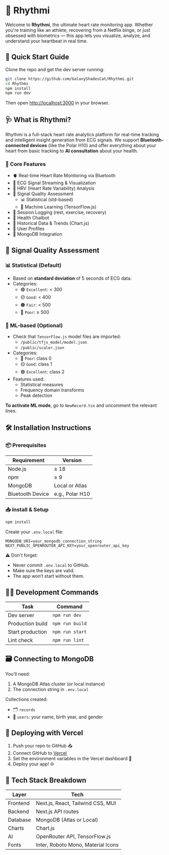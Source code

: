 # 💙 Rhythmi

Welcome to **Rhythmi**, the ultimate heart rate monitoring app. Whether you're training like an athlete, recovering from a Netflix binge, or just obsessed with biometrics — this app lets you visualize, analyze, and understand your heartbeat in real time.

## 🚀 Quick Start Guide

Clone the repo and get the dev server running:

```bash
git clone https://github.com/GalaxyShadesCat/Rhythmi.git
cd Rhythmi
npm install
npm run dev
```

Then open [http://localhost:3000](http://localhost:3000) in your browser.

## 🩺 What is Rhythmi?

Rhythmi is a full-stack heart rate analytics platform for real-time tracking and intelligent insight generation from ECG signals. We support **Bluetooth-connected devices** (like the Polar H10) and offer everything about your heart from basic tracking to **AI consultation** about your health.

### 🔑 Core Features

- 🫀 Real-time Heart Rate Monitoring via Bluetooth
- 📡 ECG Signal Streaming & Visualization
- 🌿 HRV (Heart Rate Variability) Analysis
- 🧠 Signal Quality Assessment
  - 📊 Statistical (std-based)
  - 🤖 Machine Learning (TensorFlow.js)
- 🏃 Session Logging (rest, exercise, recovery)
- 💬 Health Chatbot
- 📅 Historical Data & Trends (Chart.js)
- 👤 User Profiles
- 🍃 MongoDB Integration

## 🧪 Signal Quality Assessment

### 📊 Statistical (Default)

- Based on **standard deviation** of 5 seconds of ECG data.
- Categories:
  - 🟢 `Excellent`: < 300
  - 🟡 `Good`: < 400
  - 🟠 `Fair`: < 500
  - 🔴 `Poor`: ≥ 500

### 🤖 ML-based (Optional)

- Check that `TensorFlow.js` model files are imported:
  - `/public/tfjs_model/model.json`
  - `/public/scaler.json`
- Categories:
  - 🔴 `Poor`: class 0
  - 🟡 `Good`: class 1
  - 🟢 `Excellent`: class 2
- Features used:
  - Statistical measures
  - Frequency domain transforms
  - Peak detection

**To activate ML mode**, go to `NewRecord.tsx` and uncomment the relevant lines.

## 🛠️ Installation Instructions

### 📦 Prerequisites

| Requirement      | Version         |
| ---------------- | --------------- |
| Node.js          | ≥ 18            |
| npm              | ≥ 9             |
| MongoDB          | Local or Atlas  |
| Bluetooth Device | e.g., Polar H10 |

### 📥 Install & Setup

```bash
npm install
```

Create your `.env.local` file:

```env
MONGODB_URI=your_mongodb_connection_string
NEXT_PUBLIC_OPENROUTER_API_KEY=your_openrouter_api_key
```

⚠️ Don't forget:
- Never commit `.env.local` to GitHub.
- Make sure the keys are valid.
- The app won’t start without them.

## 🧑‍💻 Development Commands

| Task             | Command         |
| ---------------- | --------------- |
| Dev server       | `npm run dev`   |
| Production build | `npm run build` |
| Start production | `npm run start` |
| Lint check       | `npm run lint`  |

## 🗃️ Connecting to MongoDB

You’ll need:

1. A MongoDB Atlas cluster (or local instance)
2. The connection string in `.env.local`

Collections created:
- 🗂️ `records`
- 👥 `users`: your name, birth year, and gender

## 🚢 Deploying with Vercel

1. Push your repo to GitHub 📤
2. Connect GitHub to [Vercel](https://vercel.com)
3. Set the environment variables in the Vercel dashboard 🔐
4. Deploy your app! 🌐

## 🧱 Tech Stack Breakdown

| Layer    | Tech                               |
| -------- | ---------------------------------- |
| Frontend | Next.js, React, Tailwind CSS, MUI  |
| Backend  | Next.js API routes                 |
| Database | MongoDB (Atlas or Local)           |
| Charts   | Chart.js                           |
| AI       | OpenRouter API, TensorFlow.js      |
| Fonts    | Inter, Roboto Mono, Material Icons |
